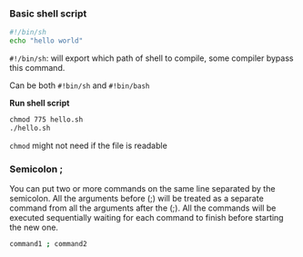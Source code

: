 ### Basic shell script

```sh
#!/bin/sh
echo "hello world"
```

``#!/bin/sh``: will export which path of shell to compile, some compiler bypass this command.

Can be both ``#!bin/sh`` and ``#!bin/bash``

**Run shell script**

```cmd
chmod 775 hello.sh
./hello.sh
```

``chmod`` might not need if the file is readable

### Semicolon ;

You can put two or more commands on the same line separated by the semicolon. All the arguments before (;) will be treated as a separate command from all the arguments after the (;). All the commands will be executed sequentially waiting for each command to finish before starting the new one.

```sh
command1 ; command2  
```